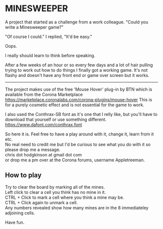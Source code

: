 # MINESWEEPER

A project that started as a challenge from a work colleague.
"Could you write a Minesweeper game?"

"Of course I could." I replied, "It'd be easy."

Oops.

I really should learn to think before speaking.

After a few weeks of an hour or so every few days and a lot of hair pulling trying to work out how to do things I finally got a working game.  It's not flashy and doesn't have any front end or game over screen but it works.

---
The project makes use of the free 'Mouse Hover' plug-in by BTN which is available from the Corona Marketplace 
https://marketplace.coronalabs.com/corona-plugins/mouse-hover
This is for a purely cosmetic effect and is not essential for the game to work.

I also used the Conthrax-SB font as it's one that I relly like, but you'll have to download that yourself or use something different.
https://www.dafont.com/conthrax.font

So here it is.  Feel free to have a play around with it, change it, learn from it etc.  
No real need to credit me but I'd be curious to see what you do with it so please drop me a message.  
chris dot hodgkinson at gmail dot com  
or drop me a pm over at the Corona forums, username Appletreeman.

## How to play

Try to clear the board by marking all of the mines.  
Left click to clear a cell you think has no mine in it.  
CTRL + Click to mark a cell where you think a mine may be.  
CTRL + Click again to unmark a cell.  
Any numbers revealed show how many mines are in the 8 immediateley adjoining cells.

Have fun.
